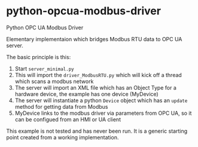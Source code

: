 # python-opcua-modbus-driver
Python OPC UA Modbus Driver
  
Elementary implementaion which bridges Modbus RTU data to OPC UA server.  
  
The basic principle is this:  
1. Start `server_minimal.py`  
2. This will import the `driver_ModbusRTU.py` which will kick off a thread which scans a modbus network  
3. The server will import an XML file which has an Object Type for a hardware device, the example has one device (MyDevice)  
4. The server will instantiate a python `Device` object which has an `update` method for getting data from Modbus  
5. MyDevice links to the modbus driver via parameters from OPC UA, so it can be configued from an HMI or UA client  

This example is not tested and has never been run. It is a generic starting point created from a working implementation.
